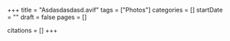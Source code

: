 +++
title = "Asdasdasdasd.avif"
tags = ["Photos"]
categories = []
startDate = ""
draft = false
pages = []

citations = []
+++
